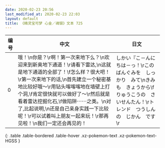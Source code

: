 ```yaml
---
date: 2020-02-23 20:56
last_modified_at: 2020-02-23 22:03
layout: default
title: 《精灵宝可梦 心金／魂银》文本 725
---
```

| 编号 | 中文 | 日文 |
| ---- | ---- | ---- |
| 0 | 哦！\n你是？\r啊！第一次来地下么？\n欢迎来到新奥地下通道！\r请看下雷达,\n这就是地下通道的全部了！\f怎么样？很大吧！\r第一次来地下的话,\n首先建立一个秘密基地比较好哦～\r用钻头喀喀喀地在墙壁上打个洞,\f肯定很快就可以做好了～\r然后就是看着雷达挖掘化石,\f做陷阱⋯⋯之类。\n对了,比起说明,\n还是自己亲身实践一下比较呢！\r可以试着叫上朋友一起来玩！\r那再见啦！\n我们一定还会再见的！ | しかい『こ－んにちは－っ！\rこの　ばんぐみを　しっかり　みて\nきみも　きょうから\fりゅうこうの　さいせんたん！\rトレンド　つうしん　の　じかん　です\r |
{: .table .table-bordered .table-hover .xz-pokemon-text .xz-pokemon-text-HGSS }